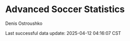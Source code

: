 # Advanced Soccer Statistics
Denis Ostroushko

<!-- gfm -->

Last successful data update: 2025-04-12 04:16:07 CST
